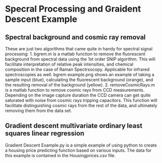 # Specral Processing and Graident Descent Example

## Spectral background and cosmic ray removal

These are just two algorithms that came quite in handy for spectral signal processing:
    1. bgrem.m is a matlab function to remove the fluorescent background from spectral data using the 1st order SNIP algorithm. This will facilitate interpretation of relative peak intensities, and chemical composition in the case of Raman Spectrsocopy. Applicable for infrared spectroscopies as well. bgrem example.png shows an example of taking a sample input (blue), calculating the fluorescent background (orange), and the resulting removal of the background (yellow). 
    2. removeCosmicRays.m is a matlab function to remove cosmic rays from CCD measurements. Depending on the image capture duration the CCD camera can get quite saturated with noise from cosmic rays tripping capacitors. This function will facilitate distinguishing cosmic rays from the rest of the data, and ultimately removing them from the data set.

## Gradient descent multivariate ordinary least squares linear regression
Gradient Descent Example.py is a simple example of using python to create a housing price predicting function 
based on various inputs. The data for this example is contained in the Housingprices.csv file.